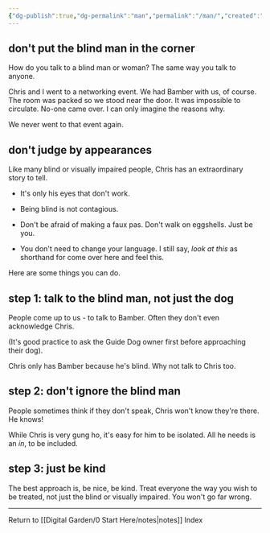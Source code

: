 ```yaml
---
{"dg-publish":true,"dg-permalink":"man","permalink":"/man/","created":"","updated":""}
---
```



## don't put the blind man in the corner

How do you talk to a blind man or woman? The same way you talk to anyone.

Chris and I went to a networking event. We had Bamber with us, of course. The room was packed so we stood near the door. It was impossible to circulate. No-one came over. I can only imagine the reasons why.

We never went to that event again.

## don't judge by appearances

Like many blind or visually impaired people, Chris has an extraordinary story to tell.

-   It's only his eyes that don't work.

-   Being blind is not contagious.

-   Don't be afraid of making a faux pas. Don't walk on eggshells. Just be you.

-   You don't need to change your language. I still say, _look at this_ as shorthand for come over here and feel this.

Here are some things you can do.

## step 1: talk to the blind man, not just the dog

People come up to us - to talk to Bamber. Often they don't even acknowledge Chris.

(It's good practice to ask the Guide Dog owner first before approaching their dog).

Chris only has Bamber because he's blind. Why not talk to Chris too.

## step 2: don't ignore the blind man

People sometimes think if they don't speak, Chris won't know they're there. He knows!

While Chris is very gung ho, it's easy for him to be isolated. All he needs is an _in_, to be included.

## step 3: just be kind

The best approach is, be nice, be kind. Treat everyone the way you wish to be treated, not just the blind or visually impaired. You won't go far wrong.

---

Return to [[Digital Garden/0 Start Here/notes\|notes]] Index